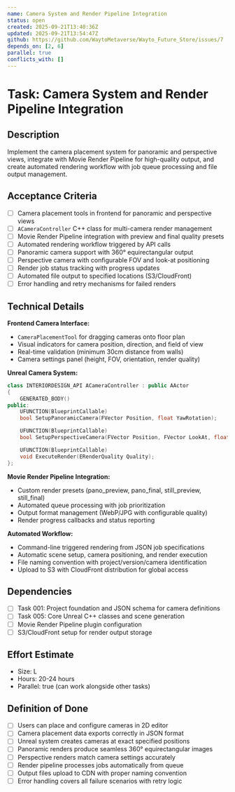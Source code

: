 ```yaml
---
name: Camera System and Render Pipeline Integration
status: open
created: 2025-09-21T13:40:36Z
updated: 2025-09-21T13:54:47Z
github: https://github.com/WaytoMetaverse/Wayto_Future_Store/issues/7
depends_on: [2, 6]
parallel: true
conflicts_with: []
---
```


# Task: Camera System and Render Pipeline Integration

## Description
Implement the camera placement system for panoramic and perspective views, integrate with Movie Render Pipeline for high-quality output, and create automated rendering workflow with job queue processing and file output management.

## Acceptance Criteria
- [ ] Camera placement tools in frontend for panoramic and perspective views
- [ ] `ACameraController` C++ class for multi-camera render management
- [ ] Movie Render Pipeline integration with preview and final quality presets
- [ ] Automated rendering workflow triggered by API calls
- [ ] Panoramic camera support with 360° equirectangular output
- [ ] Perspective camera with configurable FOV and look-at positioning
- [ ] Render job status tracking with progress updates
- [ ] Automated file output to specified locations (S3/CloudFront)
- [ ] Error handling and retry mechanisms for failed renders

## Technical Details
**Frontend Camera Interface:**
- `CameraPlacementTool` for dragging cameras onto floor plan
- Visual indicators for camera position, direction, and field of view
- Real-time validation (minimum 30cm distance from walls)
- Camera settings panel (height, FOV, orientation, render quality)

**Unreal Camera System:**
```cpp
class INTERIORDESIGN_API ACameraController : public AActor
{
    GENERATED_BODY()
public:
    UFUNCTION(BlueprintCallable)
    bool SetupPanoramicCamera(FVector Position, float YawRotation);

    UFUNCTION(BlueprintCallable)
    bool SetupPerspectiveCamera(FVector Position, FVector LookAt, float FOV);

    UFUNCTION(BlueprintCallable)
    void ExecuteRender(ERenderQuality Quality);
};
```

**Movie Render Pipeline Integration:**
- Custom render presets (pano_preview, pano_final, still_preview, still_final)
- Automated queue processing with job prioritization
- Output format management (WebP/JPG with configurable quality)
- Render progress callbacks and status reporting

**Automated Workflow:**
- Command-line triggered rendering from JSON job specifications
- Automatic scene setup, camera positioning, and render execution
- File naming convention with project/version/camera identification
- Upload to S3 with CloudFront distribution for global access

## Dependencies
- [ ] Task 001: Project foundation and JSON schema for camera definitions
- [ ] Task 005: Core Unreal C++ classes and scene generation
- [ ] Movie Render Pipeline plugin configuration
- [ ] S3/CloudFront setup for render output storage

## Effort Estimate
- Size: L
- Hours: 20-24 hours
- Parallel: true (can work alongside other tasks)

## Definition of Done
- [ ] Users can place and configure cameras in 2D editor
- [ ] Camera placement data exports correctly in JSON format
- [ ] Unreal system creates cameras at exact specified positions
- [ ] Panoramic renders produce seamless 360° equirectangular images
- [ ] Perspective renders match camera settings accurately
- [ ] Render pipeline processes jobs automatically from queue
- [ ] Output files upload to CDN with proper naming convention
- [ ] Error handling covers all failure scenarios with retry logic